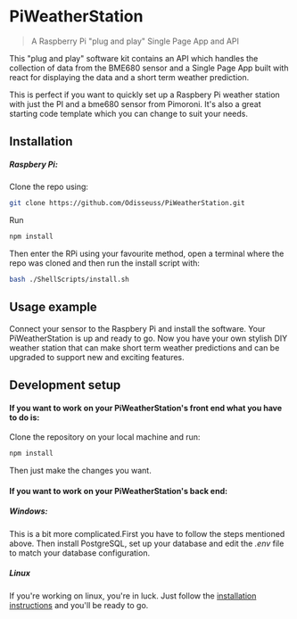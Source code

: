 # PiWeatherStation

> A Raspberry Pi "plug and play" Single Page App and API

This "plug and play" software kit contains an API which handles the collection of data from the BME680 sensor and a Single Page App built with react for displaying the data and a short term weather prediction.

This is perfect if you want to quickly set up a Raspbery Pi weather station with just the PI and a bme680 sensor from Pimoroni. It's also a great starting code template which you can change to suit your needs.

<!-- Add a picture of the front-end -->
<!-- ![](header.png) -->

## Installation

##### Raspbery Pi:

Clone the repo using:

```sh
git clone https://github.com/Odisseuss/PiWeatherStation.git
```

Run

```sh
npm install
```

Then enter the RPi using your favourite method, open a terminal where the repo was cloned and then run the install script with:

```sh
bash ./ShellScripts/install.sh
```

## Usage example

Connect your sensor to the Raspbery Pi and install the software. Your PiWeatherStation is up and ready to go. Now you have your own stylish DIY weather station that can make short term weather predictions and can be upgraded to support new and exciting features.

## Development setup

#### If you want to work on your PiWeatherStation's front end what you have to do is:

Clone the repository on your local machine and run:

```sh
npm install
```

Then just make the changes you want.

#### If you want to work on your PiWeatherStation's back end:

##### Windows:

This is a bit more complicated.First you have to follow the steps mentioned above.
Then install PostgreSQL, set up your database and edit the _.env_ file to match your database configuration.

##### Linux

If you're working on linux, you're in luck. Just follow the [installation instructions](https://github.com/Odisseuss/PiWeatherStation#installation) and you'll be ready to go.

<!-- ## Meta

Your Name – [@YourTwitter](https://twitter.com/dbader_org) – YourEmail@example.com

Distributed under the XYZ license. See `LICENSE` for more information.

[https://github.com/yourname/github-link](https://github.com/dbader/) -->

<!-- Markdown link & img dfn's -->

<!-- [npm-image]: https://img.shields.io/npm/v/datadog-metrics.svg?style=flat-square -->
